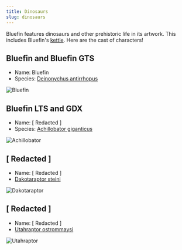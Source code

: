 ```yaml
---
title: Dinosaurs
slug: dinosaurs
---
```


Bluefin features dinosaurs and other prehistoric life in its artwork. This includes Bluefin's [kettle](https://en.wikipedia.org/wiki/Kettle_(birds)). Here are the cast of characters! 

## Bluefin and Bluefin GTS

- Name: Bluefin
- Species: [Deinonychus antirrhopus](https://en.wikipedia.org/wiki/Deinonychus)

![Bluefin](https://github.com/user-attachments/assets/01cee34f-ae35-417c-822e-bddbbf57686b)

## Bluefin LTS and GDX

- Name: [ Redacted ]
- Species: [Achillobator giganticus](https://en.wikipedia.org/wiki/Achillobator)

![Achillobator](https://github.com/user-attachments/assets/eb94b207-c29b-4410-96b5-8c0ac8ef238f)

## [ Redacted ]

- Name: [ Redacted ]
- [Dakotaraptor steini](https://en.wikipedia.org/wiki/Dakotaraptor)

![Dakotaraptor](https://github.com/user-attachments/assets/01b99cdf-2b10-4be4-88bf-23da3a945be8)

## [ Redacted ]

- Name: [ Redacted ]
- [Utahraptor ostrommaysi](https://en.wikipedia.org/wiki/Utahraptor)

![Utahraptor](https://github.com/user-attachments/assets/1a9aad73-9a9b-470d-b9e7-53969fbc7b80)



